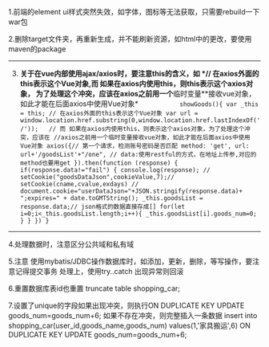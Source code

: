 
1.前端的element ui样式突然失效，如字体，图标等无法获取，只需要rebuild一下war包

2.删除target文件夹，再重新生成，并不能刷新资源，如html中的更改，要使用maven的package

-----------------------------------------------------------------------------------
3. **关于在vue内部使用ajax/axios时，要注意this的含义，如
*// 在axios外面的this表示这个Vue对象,而 如果在axios内使用this，则this表示这个axios对象，
为了处理这个冲突，应该在axios之前用一个**临时变量**接收vue对象，如此才能在后面axios中使用Vue对象*
`			showGoods(){
 				var _this = this; // 在axios外面的this表示这个Vue对象
 				var url = window.location.href.substring(0,window.location.href.lastIndexOf('/'));	
 				// 而 如果在axios内使用this，则表示这个axios对象，为了处理这个冲突，应该在
 				//axios之前用一个临时变量接收vue对象，如此才能在后面axios中使用Vue对象
 				axios({// 第一个请求，检测账号密码是否匹配
 					method: 'get',
 					url: url+'/goodsList'+"/one",
 					// data:使用restful的方式，在地址上传参,对应的method也要用get
 				}).then(function (response) {
 					if(response.data!="fail") {
 						console.log(response);
 						// setCookie("goodsDataJson",cookieValue,7);// setCookie(cname,cvalue,exdays)
 						// document.cookie="userDataJson="+JSON.stringify(response.data)+ ";expires=" + date.toGMTString();
 						_this.goodsList = response.data;// json格式的数据直接存成[]
 						for(let i=0;i<_this.goodsList.length;i++){
 							_this.goodsList[i].goods_num=0;
 						}
 				}
 				})
 			}`
-----------------------------------------------------------------------------------

4.处理数据时，注意区分公共域和私有域

5.注意 使用mybatis/JDBC操作数据库时，如添加，更新，删除，等写操作，要注意记得提交事务
处理上，使用try..catch 出现异常则回滚

6.重置数据库表id也重置  truncate table shopping_car;

7.设置了unique的字段如果出现冲突，则执行ON DUPLICATE KEY UPDATE goods_num=goods_num+6;
如果不存在冲突，则完整插入一条数据
insert into shopping_car(user_id,goods_name,goods_num) values(1,'家具搬运',6) ON DUPLICATE KEY UPDATE goods_num=goods_num+6;